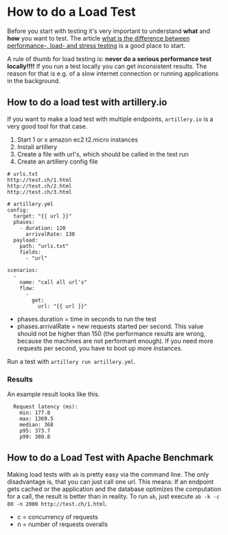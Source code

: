 # How to do a Load Test

Before you start with testing it's very important to understand **what** and **how** you want to test. The article [what is the difference between performance-, load- and stress testing](http://www.softwaretestinghelp.com/what-is-performance-testing-load-testing-stress-testing/) is a good place to start.

A rule of thumb for load testing is: **never do a serious performance test locally!!!!** If you run a test locally you can get inconsistent results. The reason for that is e.g. of a slow internet connection or running applications in the background.

## How to do a load test with artillery.io

If you want to make a load test with multiple endpoints, `artillery.io` is a very good tool for that case.

1. Start 1 or x amazon ec2 t2.micro instances
2. Install artillery
3. Create a file with url's, which should be called in the test run
4. Create an artillery config file

```text
# urls.txt
http://test.ch/1.html
http://test.ch/2.html
http://test.ch/3.html
```

```text
# artillery.yml
config:
  target: "{{ url }}"
  phases:
    - duration: 120
      arrivalRate: 130
  payload:
    path: "urls.txt"
    fields:
      - "url"

scenarios:
  -
    name: "call all url's"
    flow:
      -
        get:
          url: "{{ url }}"
```

* phases.duration = time in seconds to run the test
* phases.arrivalRate = new requests started per second. This value should not be higher than 150 \(the performance results are wrong, because the machines are not performant enough\). If you need more requests per second, you have to boot up more instances.

Run a test with `artillery run artillery.yml`.

### Results

An example result looks like this.

```text
  Request latency (ms):
    min: 177.8
    max: 1369.5
    median: 368
    p95: 373.7
    p99: 380.8
```

## How to do a Load Test with Apache Benchmark

Making load tests with `ab` is pretty easy via the command line. The only disadvantage is, that you can just call one url. This means: If an endpoint gets cached or the application and the database optimizes the computation for a call, the result is better than in reality. To run `ab`, just execute `ab -k -c 80 -n 2000 http://test.ch/1.html`.

* c = concurrency of requests
* n = number of requests overalls

